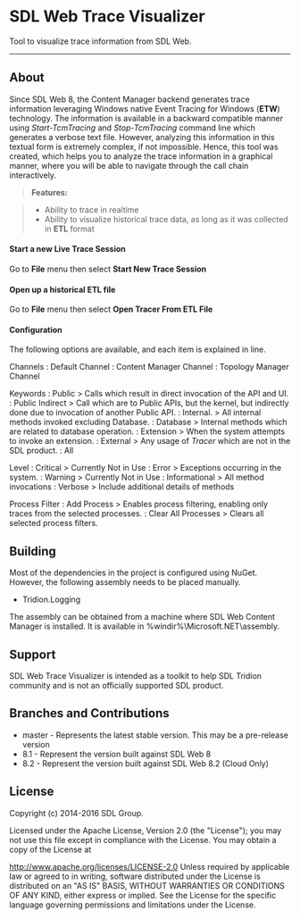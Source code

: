 SDL Web Trace Visualizer
===================


Tool to visualize trace information from SDL Web.

----------


About
-------------

Since SDL Web 8, the Content Manager backend generates trace information leveraging Windows native Event Tracing for Windows (**ETW**) technology. The information is available in a backward compatible manner using *Start-TcmTracing* and *Stop-TcmTracing* command line which generates a verbose text file. However, analyzing this information in this textual form is extremely complex, if not impossible. Hence, this tool was created, which helps you to analyze the trace information in a graphical manner, where you will be able to navigate through the call chain interactively.

> **Features:**

> - Ability to trace in realtime
> - Ability to visualize historical trace data, as long as it was collected in **ETL** format

#### Start a new Live Trace Session

Go to **File** menu then select **Start New Trace Session**

#### Open up a historical ETL file

Go to **File** menu then select **Open Tracer From ETL File**

#### Configuration
The following options are available, and each item is explained in line.

Channels
:	Default Channel
:	Content Manager Channel
:	Topology Manager Channel

Keywords
:	Public
	> Calls which result in direct invocation of the API and UI.
:	Public Indirect
	> Call which are to Public APIs, but the kernel, but indirectly done due to invocation of another Public API.
:	Internal.
	> All internal methods invoked excluding Database.
:	Database
	> Internal methods which are related to database operation.
:	Extension
	> When the system attempts to invoke an extension.
:	External
	> Any usage of *Tracer* which are not in the SDL product.
:	All

Level
:	Critical
	> Currently Not in Use
:	Error
	> Exceptions occurring in the system.
:	Warning
	> Currently Not in Use
:	Informational
	> All method invocations
:	Verbose
	> Include additional details of methods
	
Process Filter
:	Add Process
	> Enables process filtering, enabling only traces from the selected processes.
:	Clear All Processes
	> Clears all selected process filters.

Building
-------------
Most of the dependencies in the project is configured using NuGet. However, the following assembly needs to be placed manually.
* Tridion.Logging

The assembly can be obtained from a machine where SDL Web Content Manager is installed. It is available in %windir%\Microsoft.NET\assembly.

Support
-------------
SDL Web Trace Visualizer is intended as a toolkit to help SDL Tridion community and is not an officially supported SDL product.

Branches and Contributions
-------------
* master - Represents the latest stable version. This may be a pre-release version
* 8.1 - Represent the version built against SDL Web 8
* 8.2 - Represent the version built against SDL Web 8.2 (Cloud Only)

License
-------------

Copyright (c) 2014-2016 SDL Group.

Licensed under the Apache License, Version 2.0 (the "License"); you may not use this file except in compliance with the License. You may obtain a copy of the License at

http://www.apache.org/licenses/LICENSE-2.0
Unless required by applicable law or agreed to in writing, software distributed under the License is distributed on an "AS IS" BASIS, WITHOUT WARRANTIES OR CONDITIONS OF ANY KIND, either express or implied. See the License for the specific language governing permissions and limitations under the License.